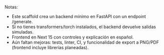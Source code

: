 Notas:
- Este scaffold crea un backend mínimo en FastAPI con un endpoint /generate.
- Si no tienes transformers/torch instalados, el backend devuelve salidas simuladas.
- Frontend en Next 15 con controles y explicación en español.
- Aún faltan mejoras: tests, linter, CI, y funcionalidad de export a PNG/PDF (frontend incluye librerías planeadas).
